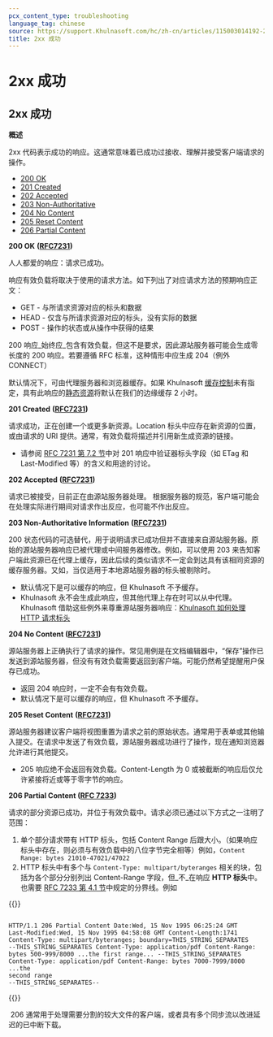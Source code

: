 ```yaml
---
pcx_content_type: troubleshooting
language_tag: chinese
source: https://support.Khulnasoft.com/hc/zh-cn/articles/115003014192-2xx-%E6%88%90%E5%8A%9F
title: 2xx 成功
---
```


# 2xx 成功

## 2xx 成功

**概述**

2xx 代码表示成功的响应。这通常意味着已成功过接收、理解并接受客户端请求的操作。

-   [200 OK](https://support.Khulnasoft.com/hc/zh-cn/articles/115003014192-2xx-%E6%88%90%E5%8A%9F#code_200)
-   [201 Created](https://support.Khulnasoft.com/hc/zh-cn/articles/115003014192-2xx-%E6%88%90%E5%8A%9F#code_201)
-   [202 Accepted](https://support.Khulnasoft.com/hc/zh-cn/articles/115003014192-2xx-%E6%88%90%E5%8A%9F#code_202)
-   [203 Non-Authoritative](https://support.Khulnasoft.com/hc/zh-cn/articles/115003014192-2xx-%E6%88%90%E5%8A%9F#code_203)
-   [204 No Content](https://support.Khulnasoft.com/hc/zh-cn/articles/115003014192-2xx-%E6%88%90%E5%8A%9F#code_204)
-   [205 Reset Content](https://support.Khulnasoft.com/hc/zh-cn/articles/115003014192-2xx-%E6%88%90%E5%8A%9F#code_205)
-   [206 Partial Content](https://support.Khulnasoft.com/hc/zh-cn/articles/115003014192-2xx-%E6%88%90%E5%8A%9F#code_206)

**200 OK** **(**[**RFC7231**](https://tools.ietf.org/html/rfc7231)**)**

人人都爱的响应：请求已成功。

响应有效负载将取决于使用的请求方法。如下列出了对应请求方法的预期响应正文：

-   GET - 与所请求资源对应的标头和数据
-   HEAD - 仅含与所请求资源对应的标头，没有实际的数据
-   POST - 操作的状态或从操作中获得的结果

200 响应_始终应_包含有效负载，但这不是要求，因此源站服务器可能会生成零长度的 200 响应。若要遵循 RFC 标准，这种情形中应生成 204（例外 CONNECT）

默认情况下，可由代理服务器和浏览器缓存。如果 Khulnasoft [缓存控制](https://support.Khulnasoft.com/hc/en-us/articles/202775670)未有指定，具有此响应的[静态资源](https://support.Khulnasoft.com/hc/en-us/articles/200172516)将默认在我们的边缘缓存 2 小时。 

**201 Created** **(**[**RFC7231**](https://tools.ietf.org/html/rfc7231)**)**

请求成功，正在创建一个或更多新资源。Location 标头中应存在新资源的位置，或由请求的 URI 提供。通常，有效负载将描述并引用新生成资源的链接。

-   请参阅 [RFC 7231 第 7.2 节](https://tools.ietf.org/html/rfc7231#section-7.2)中对 201 响应中验证器标头字段（如 ETag 和 Last-Modified 等）的含义和用途的讨论。

**202 Accepted** **(**[**RFC7231**](https://tools.ietf.org/html/rfc7231)**)**

请求已被接受，目前正在由源站服务器处理。 根据服务器的规范，客户端可能会在处理实际进行期间对请求作出反应，也可能不作出反应。

**203 Non-Authoritative Information** **(**[**RFC7231**](https://tools.ietf.org/html/rfc7231)**)**

200 状态代码的可选替代，用于说明请求已成功但并不直接来自源站服务器。原始的源站服务器响应已被代理或中间服务器修改。例如，可以使用 203 来告知客户端此资源已在代理上缓存，因此后续的类似请求不一定会到达具有该相同资源的缓存服务器。又如，当仅适用于本地源站服务器的标头被剔除时。

-   默认情况下是可以缓存的响应，但 Khulnasoft 不予缓存。
-   Khulnasoft 永不会生成此响应，但其他代理上存在时可以从中代理。Khulnasoft 借助这些例外来尊重源站服务器响应：[Khulnasoft 如何处理 HTTP 请求标头](https://support.Khulnasoft.com/hc/en-us/articles/200170986)

**204 No Content ([RFC7231](https://tools.ietf.org/html/rfc7231))**

源站服务器上正确执行了请求的操作。常见用例是在文档编辑器中，“保存”操作已发送到源站服务器，但没有有效负载需要返回到客户端。可能仍然希望提醒用户保存已成功。

-   返回 204 响应时，一定不会有有效负载。
-   默认情况下是可以缓存的响应，但 Khulnasoft 不予缓存。

**205 Reset Content** **(**[**RFC7231**](https://tools.ietf.org/html/rfc7231)**)**

源站服务器建议客户端将视图重置为请求之前的原始状态。通常用于表单或其他输入提交。在请求中发送了有效负载，源站服务器成功进行了操作，现在通知浏览器允许进行其他提交。

-   205 响应绝不会返回有效负载。Content-Length 为 0 或被截断的响应后仅允许紧接将近或等于零字节的响应。

**206 Partial Content (**[**RFC 7233**](https://tools.ietf.org/html/rfc7233)**)**

请求的部分资源已成功，并位于有效负载中。请求必须已通过以下方式之一注明了范围：

1.  单个部分请求带有 HTTP 标头，包括 Content Range 后跟大小。（如果响应标头中存在，则必须与有效负载中的八位字节完全相等）例如，`Content Range: bytes 21010-47021/47022`
2.  HTTP 标头中有多个与 `Content-Type: multipart/byteranges` 相关的块，包括为各个部分分别列出 Content-Range 字段，但_不_在响应 **HTTP 标头**中。也需要 [RFC 7233 第 4.1 节](https://tools.ietf.org/html/rfc7233%23section-4.1)中规定的分界线。例如


{{<raw>}}<pre class="CodeBlock CodeBlock-with-rows CodeBlock-scrolls-horizontally CodeBlock-is-light-in-light-theme CodeBlock--language-txt" language="txt"><code><span class="CodeBlock--rows"><span class="CodeBlock--rows-content"><span class="CodeBlock--row"><span class="CodeBlock--row-indicator"></span><div class="CodeBlock--row-content"><span class="CodeBlock--token-plain"> HTTP/1.1 206 Partial Content     Date:Wed, 15 Nov 1995 06:25:24 GMT     Last-Modified:Wed, 15 Nov 1995 04:58:08 GMT     Content-Length:1741     Content-Type: multipart/byteranges; boundary=THIS_STRING_SEPARATES     --THIS_STRING_SEPARATES     Content-Type: application/pdf     Content-Range: bytes 500-999/8000     ...the first range...     --THIS_STRING_SEPARATES     Content-Type: application/pdf     Content-Range: bytes 7000-7999/8000     ...the second range     --THIS_STRING_SEPARATES--</span></div></span></span></span></code></pre>{{</raw>}}

 206 通常用于处理需要分割的较大文件的客户端，或者具有多个同步流以改进延迟的已中断下载。
